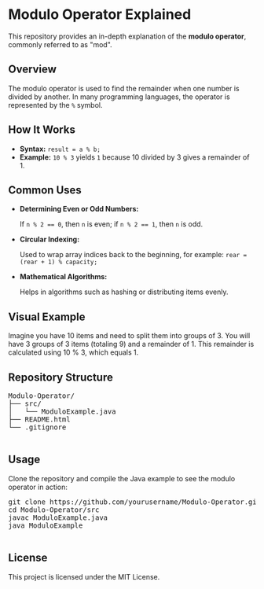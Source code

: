 <!DOCTYPE html>
<html>
<head>
    <title>README - Modulo Operator</title>
</head>
<body>
    <h1>Modulo Operator Explained</h1>
    <p>This repository provides an in-depth explanation of the <strong>modulo operator</strong>, commonly referred to as "mod".</p>
    
   <h2>Overview</h2>
    <p>The modulo operator is used to find the remainder when one number is divided by another. In many programming languages, the operator is represented by the <code>%</code> symbol.</p>
        <h2>How It Works</h2>
    <ul>
        <li><strong>Syntax:</strong> <code>result = a % b;</code></li>
        <li><strong>Example:</strong> <code>10 % 3</code> yields <code>1</code> because 10 divided by 3 gives a remainder of 1.</li>
    </ul>
    
  <h2>Common Uses</h2>
    <ul>
        <li><strong>Determining Even or Odd Numbers:</strong>
            <p>If <code>n % 2 == 0</code>, then <code>n</code> is even; if <code>n % 2 == 1</code>, then <code>n</code> is odd.</p>
        </li>
        <li><strong>Circular Indexing:</strong>
            <p>Used to wrap array indices back to the beginning, for example: <code>rear = (rear + 1) % capacity;</code></p>
        </li>
        <li><strong>Mathematical Algorithms:</strong>
            <p>Helps in algorithms such as hashing or distributing items evenly.</p>
        </li>
    </ul>
    
   <h2>Visual Example</h2>
    <p>Imagine you have 10 items and need to split them into groups of 3. You will have 3 groups of 3 items (totaling 9) and a remainder of 1. This remainder is calculated using 10 % 3, which equals 1.</p>
    
  <h2>Repository Structure</h2>
    <pre>
Modulo-Operator/
├── src/
│   └── ModuloExample.java
├── README.html
└── .gitignore
    </pre>
        <h2>Usage</h2>
    <p>Clone the repository and compile the Java example to see the modulo operator in action:</p>
    <pre>
git clone https://github.com/yourusername/Modulo-Operator.git
cd Modulo-Operator/src
javac ModuloExample.java
java ModuloExample
    </pre>
    
   <h2>License</h2>
    <p>This project is licensed under the MIT License.</p>
</body>
</html>
